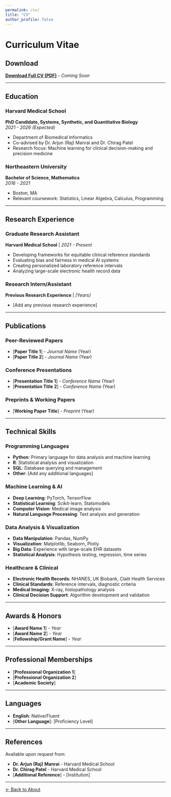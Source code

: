 ```yaml
---
permalink: /cv/
title: "CV"
author_profile: false
---
```


# Curriculum Vitae

## Download

[**Download Full CV (PDF)**](#) - *Coming Soon*

---

## Education

### Harvard Medical School
**PhD Candidate, Systems, Synthetic, and Quantitative Biology**  
*2021 - 2026 (Expected)*  
- Department of Biomedical Informatics
- Co-advised by Dr. Arjun (Raj) Manrai and Dr. Chirag Patel
- Research focus: Machine learning for clinical decision-making and precision medicine

### Northeastern University
**Bachelor of Science, Mathematics**  
*2016 - 2021*  
- Boston, MA
- Relevant coursework: Statistics, Linear Algebra, Calculus, Programming

---

## Research Experience

### Graduate Research Assistant
**Harvard Medical School** | *2021 - Present*
- Developing frameworks for equitable clinical reference standards
- Evaluating bias and fairness in medical AI systems
- Creating personalized laboratory reference intervals
- Analyzing large-scale electronic health record data

### Research Intern/Assistant
**Previous Research Experience** | *[Years]*
- [Add any previous research experience]

---

## Publications

### Peer-Reviewed Papers
- [**Paper Title 1**] - *Journal Name* (Year)
- [**Paper Title 2**] - *Journal Name* (Year)

### Conference Presentations
- [**Presentation Title 1**] - *Conference Name* (Year)
- [**Presentation Title 2**] - *Conference Name* (Year)

### Preprints & Working Papers
- [**Working Paper Title**] - *Preprint* (Year)

---

## Technical Skills

### Programming Languages
- **Python**: Primary language for data analysis and machine learning
- **R**: Statistical analysis and visualization
- **SQL**: Database querying and management
- **Other**: [Add any additional languages]

### Machine Learning & AI
- **Deep Learning**: PyTorch, TensorFlow
- **Statistical Learning**: Scikit-learn, Statsmodels
- **Computer Vision**: Medical image analysis
- **Natural Language Processing**: Text analysis and generation

### Data Analysis & Visualization
- **Data Manipulation**: Pandas, NumPy
- **Visualization**: Matplotlib, Seaborn, Plotly
- **Big Data**: Experience with large-scale EHR datasets
- **Statistical Analysis**: Hypothesis testing, regression, time series

### Healthcare & Clinical
- **Electronic Health Records**: NHANES, UK Biobank, Clalit Health Services
- **Clinical Standards**: Reference intervals, diagnostic criteria
- **Medical Imaging**: X-ray, histopathology analysis
- **Clinical Decision Support**: Algorithm development and validation

---

## Awards & Honors

- [**Award Name 1**] - *Year*
- [**Award Name 2**] - *Year*
- [**Fellowship/Grant Name**] - *Year*

---

## Professional Memberships

- [**Professional Organization 1**]
- [**Professional Organization 2**]
- [**Academic Society**]

---

## Languages

- **English**: Native/Fluent
- [**Other Language**]: [Proficiency Level]

---

## References

Available upon request from:
- **Dr. Arjun (Raj) Manrai** - Harvard Medical School
- **Dr. Chirag Patel** - Harvard Medical School
- [**Additional Reference**] - [Institution]

---

[← Back to About](/)


